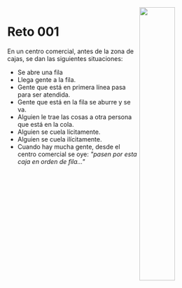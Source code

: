 <img src="https://raw.githubusercontent.com/puntoReflex/pyCCCF/refs/heads/main/imagenes/shoppingCF.png" width="40%" align="right"/>

# Reto 001

En un centro comercial, antes de la zona de cajas, se dan las siguientes situaciones:

- Se abre una fila
- Llega gente a la fila.
- Gente que está en primera línea pasa para ser atendida.
- Gente que está en la fila se aburre y se va.
- Alguien le trae las cosas a otra persona que está en la cola.
- Alguien se cuela lícitamente.
- Alguien se cuela ilícitamente.
- Cuando hay mucha gente, desde el centro comercial se oye: *"pasen por esta caja en orden de fila..."*
